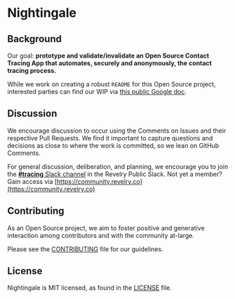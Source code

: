 # Nightingale

## Background

Our goal: **prototype and validate/invalidate an Open Source Contact Tracing App that automates, securely and anonymously, the contact tracing process.**

While we work on creating a robust `README` for this Open Source project, interested parties can find our WIP via [this public Google doc](https://docs.google.com/document/d/1Ob3Z_RxdGALPhl3V0XqQhLLYLYKKmMRXHf3fGT640rE/edit).

## Discussion

We encourage discussion to occur using the Comments on Issues and their respective Pull Requests. We find it important to capture questions and decisions as close to where the work is committed, so we lean on GitHub Comments.

For general discussion, deliberation, and planning, we encourage you to join the [**#tracing** Slack channel](https://revelry-public.slack.com/archives/C014AR56T1P) in the Revelry Public Slack. Not yet a member? Gain access via [https://community.revelry.co](https://community.revelry.co) 

## Contributing

As an Open Source project, we aim to foster positive and generative interaction among contributors and with the community at-large.

Please see the [CONTRIBUTING][contribute] file for our guidelines.

[contribute]: https://github.com/revelry-foundation/nightingale/blob/master/CONTRIBUTING.md

## License

Nightingale is MIT licensed, as found in the [LICENSE][l] file.

[l]: https://github.com/revelry-foundation/nightingale/blob/master/LICENSE.md
